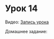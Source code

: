 # Урок 14

Видео:
[Запись урока](https://www.youtube.com/watch?v=eT1MQ3ZDbK0&list=PLJp_TYmDAIlC6yqyg1K4QGwfufJXzYiPv&index=12)

Домашнее задание:
